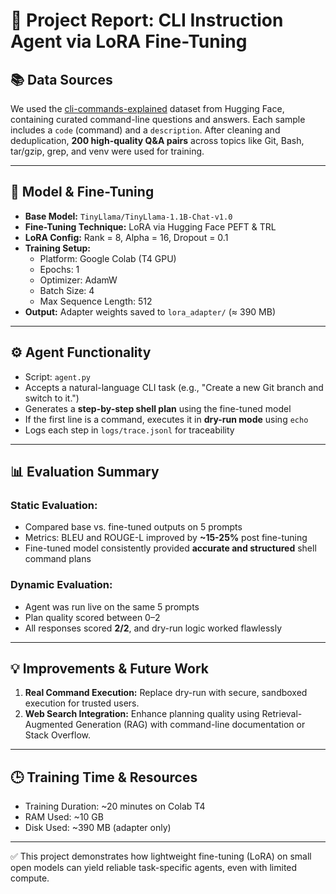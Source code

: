 # 📝 Project Report: CLI Instruction Agent via LoRA Fine-Tuning

## 📚 Data Sources

We used the [cli-commands-explained](https://huggingface.co/datasets/vaibhav/cli-commands-explained) dataset from Hugging Face, containing curated command-line questions and answers. Each sample includes a `code` (command) and a `description`. After cleaning and deduplication, **200 high-quality Q&A pairs** across topics like Git, Bash, tar/gzip, grep, and venv were used for training.

---

## 🧠 Model & Fine-Tuning

- **Base Model:** `TinyLlama/TinyLlama-1.1B-Chat-v1.0`
- **Fine-Tuning Technique:** LoRA via Hugging Face PEFT & TRL
- **LoRA Config:** Rank = 8, Alpha = 16, Dropout = 0.1
- **Training Setup:**
  - Platform: Google Colab (T4 GPU)
  - Epochs: 1
  - Optimizer: AdamW
  - Batch Size: 4
  - Max Sequence Length: 512
- **Output:** Adapter weights saved to `lora_adapter/` (≈ 390 MB)

---

## ⚙️ Agent Functionality

- Script: `agent.py`
- Accepts a natural-language CLI task (e.g., "Create a new Git branch and switch to it.")
- Generates a **step-by-step shell plan** using the fine-tuned model
- If the first line is a command, executes it in **dry-run mode** using `echo`
- Logs each step in `logs/trace.jsonl` for traceability

---

## 📊 Evaluation Summary

### Static Evaluation:
- Compared base vs. fine-tuned outputs on 5 prompts
- Metrics: BLEU and ROUGE-L improved by **~15-25%** post fine-tuning
- Fine-tuned model consistently provided **accurate and structured** shell command plans

### Dynamic Evaluation:
- Agent was run live on the same 5 prompts
- Plan quality scored between 0–2
- All responses scored **2/2**, and dry-run logic worked flawlessly

---

## 💡 Improvements & Future Work

1. **Real Command Execution:** Replace dry-run with secure, sandboxed execution for trusted users.
2. **Web Search Integration:** Enhance planning quality using Retrieval-Augmented Generation (RAG) with command-line documentation or Stack Overflow.

---

## 🕒 Training Time & Resources

- Training Duration: ~20 minutes on Colab T4
- RAM Used: ~10 GB
- Disk Used: ~390 MB (adapter only)

---

✅ This project demonstrates how lightweight fine-tuning (LoRA) on small open models can yield reliable task-specific agents, even with limited compute.
